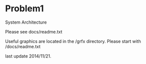 Problem1
========

System Architecture

Please see docs/readme.txt

Useful graphics are located in the /grfx directory.
Please start with /docs/readme.txt

last update 2014/11/21.
